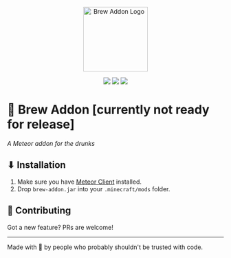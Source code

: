 <p align="center">
  <img src="https://via.placeholder.com/150" alt="Brew Addon Logo" width="150"/>
</p>

<p align="center">
  <img src="https://img.shields.io/badge/status-WIP-darkyellow" />
  <img src="https://img.shields.io/badge/PRs-welcome-darkyellow" />
  <img src="https://img.shields.io/badge/made%20with-%F0%9F%8D%BA-ff69b4" />
</p>

# 🍺 Brew Addon [currently not ready for release]
_A Meteor addon for the drunks_

## ⬇ Installation
1. Make sure you have [Meteor Client](https://meteorclient.com) installed.
2. Drop `brew-addon.jar` into your `.minecraft/mods` folder. 

## 🍻 Contributing
Got a new feature? PRs are welcome!

---

Made with 🍺 by people who probably shouldn't be trusted with code.
